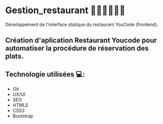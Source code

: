 # Gestion_restaurant 👨🏻‍🍳👩🏻‍🍳

Développement de l'interface statique du restaurant YouCode (frontend).

## Création d'aplication Restaurant Youcode pour automatiser la procédure de réservation des plats.

## Technologie utilisées 💻:

* Git
* UX/UI
* SEO
* HTML5
* CSS3
* Bootstrap
